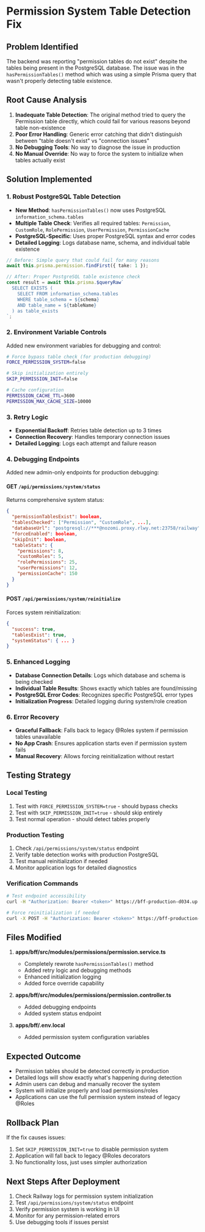 # Permission System Table Detection Fix

## Problem Identified
The backend was reporting "permission tables do not exist" despite the tables being present in the PostgreSQL database. The issue was in the `hasPermissionTables()` method which was using a simple Prisma query that wasn't properly detecting table existence.

## Root Cause Analysis
1. **Inadequate Table Detection**: The original method tried to query the Permission table directly, which could fail for various reasons beyond table non-existence
2. **Poor Error Handling**: Generic error catching that didn't distinguish between "table doesn't exist" vs "connection issues"
3. **No Debugging Tools**: No way to diagnose the issue in production
4. **No Manual Override**: No way to force the system to initialize when tables actually exist

## Solution Implemented

### 1. Robust PostgreSQL Table Detection
- **New Method**: `hasPermissionTables()` now uses PostgreSQL `information_schema.tables`
- **Multiple Table Check**: Verifies all required tables: `Permission`, `CustomRole`, `RolePermission`, `UserPermission`, `PermissionCache`
- **PostgreSQL-Specific**: Uses proper PostgreSQL syntax and error codes
- **Detailed Logging**: Logs database name, schema, and individual table existence

```typescript
// Before: Simple query that could fail for many reasons
await this.prisma.permission.findFirst({ take: 1 });

// After: Proper PostgreSQL table existence check
const result = await this.prisma.$queryRaw`
  SELECT EXISTS (
    SELECT FROM information_schema.tables 
    WHERE table_schema = ${schema}
    AND table_name = ${tableName}
  ) as table_exists
`;
```

### 2. Environment Variable Controls
Added new environment variables for debugging and control:

```bash
# Force bypass table check (for production debugging)
FORCE_PERMISSION_SYSTEM=false

# Skip initialization entirely
SKIP_PERMISSION_INIT=false

# Cache configuration
PERMISSION_CACHE_TTL=3600
PERMISSION_MAX_CACHE_SIZE=10000
```

### 3. Retry Logic
- **Exponential Backoff**: Retries table detection up to 3 times
- **Connection Recovery**: Handles temporary connection issues
- **Detailed Logging**: Logs each attempt and failure reason

### 4. Debugging Endpoints
Added new admin-only endpoints for production debugging:

#### GET `/api/permissions/system/status`
Returns comprehensive system status:
```json
{
  "permissionTablesExist": boolean,
  "tablesChecked": ["Permission", "CustomRole", ...],
  "databaseUrl": "postgresql://***@nozomi.proxy.rlwy.net:23758/railway",
  "forceEnabled": boolean,
  "skipInit": boolean,
  "tableStats": {
    "permissions": 8,
    "customRoles": 5,
    "rolePermissions": 25,
    "userPermissions": 12,
    "permissionCache": 150
  }
}
```

#### POST `/api/permissions/system/reinitialize`
Forces system reinitialization:
```json
{
  "success": true,
  "tablesExist": true,
  "systemStatus": { ... }
}
```

### 5. Enhanced Logging
- **Database Connection Details**: Logs which database and schema is being checked
- **Individual Table Results**: Shows exactly which tables are found/missing
- **PostgreSQL Error Codes**: Recognizes specific PostgreSQL error types
- **Initialization Progress**: Detailed logging during system/role creation

### 6. Error Recovery
- **Graceful Fallback**: Falls back to legacy @Roles system if permission tables unavailable
- **No App Crash**: Ensures application starts even if permission system fails
- **Manual Recovery**: Allows forcing reinitialization without restart

## Testing Strategy

### Local Testing
1. Test with `FORCE_PERMISSION_SYSTEM=true` - should bypass checks
2. Test with `SKIP_PERMISSION_INIT=true` - should skip entirely
3. Test normal operation - should detect tables properly

### Production Testing
1. Check `/api/permissions/system/status` endpoint
2. Verify table detection works with production PostgreSQL
3. Test manual reinitialization if needed
4. Monitor application logs for detailed diagnostics

### Verification Commands
```bash
# Test endpoint accessibility
curl -H "Authorization: Bearer <token>" https://bff-production-d034.up.railway.app/api/permissions/system/status

# Force reinitialization if needed
curl -X POST -H "Authorization: Bearer <token>" https://bff-production-d034.up.railway.app/api/permissions/system/reinitialize
```

## Files Modified
1. **apps/bff/src/modules/permissions/permission.service.ts**
   - Completely rewrote `hasPermissionTables()` method
   - Added retry logic and debugging methods
   - Enhanced initialization logging
   - Added force override capability

2. **apps/bff/src/modules/permissions/permission.controller.ts**
   - Added debugging endpoints
   - Added system status endpoint

3. **apps/bff/.env.local**
   - Added permission system configuration variables

## Expected Outcome
- Permission tables should be detected correctly in production
- Detailed logs will show exactly what's happening during detection
- Admin users can debug and manually recover the system
- System will initialize properly and load permissions/roles
- Applications can use the full permission system instead of legacy @Roles

## Rollback Plan
If the fix causes issues:
1. Set `SKIP_PERMISSION_INIT=true` to disable permission system
2. Application will fall back to legacy @Roles decorators
3. No functionality loss, just uses simpler authorization

## Next Steps After Deployment
1. Check Railway logs for permission system initialization
2. Test `/api/permissions/system/status` endpoint
3. Verify permission system is working in UI
4. Monitor for any permission-related errors
5. Use debugging tools if issues persist